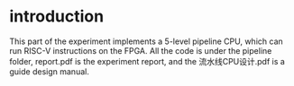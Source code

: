 # introduction
This part of the experiment implements a 5-level pipeline CPU, which can run RISC-V instructions on the FPGA.
All the code is under the pipeline folder, report.pdf is the experiment report, and the 流水线CPU设计.pdf is a guide design manual.

